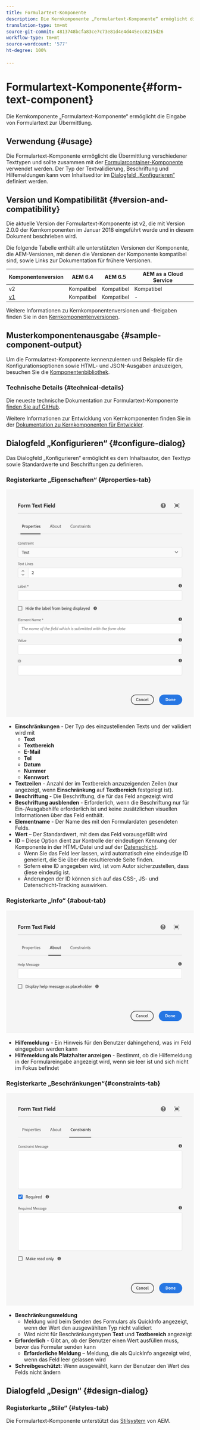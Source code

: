 ```yaml
---
title: Formulartext-Komponente
description: Die Kernkomponente „Formulartext-Komponente“ ermöglicht die Eingabe von Formulartext zur Übermittlung.
translation-type: tm+mt
source-git-commit: 4813748bcfa83ce7c73e81d4e4d445ecc8215d26
workflow-type: tm+mt
source-wordcount: '577'
ht-degree: 100%

---
```



# Formulartext-Komponente{#form-text-component}

Die Kernkomponente „Formulartext-Komponente“ ermöglicht die Eingabe von Formulartext zur Übermittlung.

## Verwendung {#usage}

Die Formulartext-Komponente ermöglicht die Übermittlung verschiedener Texttypen und sollte zusammen mit der [Formularcontainer-Komponente](form-container.md) verwendet werden. Der Typ der Textvalidierung, Beschriftung und Hilfemeldungen kann vom Inhaltseditor im [Dialogfeld „Konfigurieren“](#configure-dialog) definiert werden.

## Version und Kompatibilität {#version-and-compatibility}

Die aktuelle Version der Formulartext-Komponente ist v2, die mit Version 2.0.0 der Kernkomponenten im Januar 2018 eingeführt wurde und in diesem Dokument beschrieben wird.

Die folgende Tabelle enthält alle unterstützten Versionen der Komponente, die AEM-Versionen, mit denen die Versionen der Komponente kompatibel sind, sowie Links zur Dokumentation für frühere Versionen.

| Komponentenversion | AEM 6.4 | AEM 6.5 | AEM as a Cloud Service |
|--- |--- |--- |---|
| v2 | Kompatibel | Kompatibel | Kompatibel |
| [v1](/help/components/v1/form-text-v1.md) | Kompatibel | Kompatibel | - |

Weitere Informationen zu Kernkomponentenversionen und -freigaben finden Sie in den [Kernkomponentenversionen](/help/versions.md).

## Musterkomponentenausgabe {#sample-component-output}

Um die Formulartext-Komponente kennenzulernen und Beispiele für die Konfigurationsoptionen sowie HTML- und JSON-Ausgaben anzuzeigen, besuchen Sie die [Komponentenbibliothek](https://adobe.com/go/aem_cmp_library_form_text_de).

### Technische Details {#technical-details}

Die neueste technische Dokumentation zur Formulartext-Komponente [finden Sie auf GitHub](https://adobe.com/go/aem_cmp_tech_form_text_v2_de).

Weitere Informationen zur Entwicklung von Kernkomponenten finden Sie in der [Dokumentation zu Kernkomponenten für Entwickler](/help/developing/overview.md).

## Dialogfeld „Konfigurieren“ {#configure-dialog}

Das Dialogfeld „Konfigurieren“ ermöglicht es dem Inhaltsautor, den Texttyp sowie Standardwerte und Beschriftungen zu definieren.

### Registerkarte „Eigenschaften“ {#properties-tab}

![Registerkarte „Eigenschaften“](/help/assets/form-text-edit-properties.png)

* **Einschränkungen** - Der Typ des einzustellenden Texts und der validiert wird mit
   * **Text**
   * **Textbereich**
   * **E-Mail**
   * **Tel**
   * **Datum**
   * **Nummer**
   * **Kennwort**
* **Textzeilen** - Anzahl der im Textbereich anzuzeigenden Zeilen (nur angezeigt, wenn **Einschränkung** auf **Textbereich** festgelegt ist).
* **Beschriftung** - Die Beschriftung, die für das Feld angezeigt wird
* **Beschriftung ausblenden** - Erforderlich, wenn die Beschriftung nur für Ein-/Ausgabehilfe erforderlich ist und keine zusätzlichen visuellen Informationen über das Feld enthält.
* **Elementname** - Der Name des mit den Formulardaten gesendeten Felds.
* **Wert** – Der Standardwert, mit dem das Feld vorausgefüllt wird
* **ID** – Diese Option dient zur Kontrolle der eindeutigen Kennung der Komponente in der HTML-Datei und auf der [Datenschicht](/help/developing/data-layer/overview.md).
   * Wenn Sie das Feld leer lassen, wird automatisch eine eindeutige ID generiert, die Sie über die resultierende Seite finden.
   * Sofern eine ID angegeben wird, ist vom Autor sicherzustellen, dass diese eindeutig ist.
   * Änderungen der ID können sich auf das CSS-, JS- und Datenschicht-Tracking auswirken.

### Registerkarte „Info“ {#about-tab}

![Registerkarte „Info“](/help/assets/form-text-edit-about.png)

* **Hilfemeldung** - Ein Hinweis für den Benutzer dahingehend, was im Feld eingegeben werden kann
* **Hilfemeldung als Platzhalter anzeigen** - Bestimmt, ob die Hilfemeldung in der Formulareingabe angezeigt wird, wenn sie leer ist und sich nicht im Fokus befindet

### Registerkarte „Beschränkungen“{#constraints-tab}

![Registerkarte „Beschränkungen“](/help/assets/form-text-edit-constraints.png)

* **Beschränkungsmeldung**
   * Meldung wird beim Senden des Formulars als QuickInfo angezeigt, wenn der Wert den ausgewählten Typ nicht validiert
   * Wird nicht für Beschränkungstypen **Text** und **Textbereich** angezeigt
* **Erforderlich** - Gibt an, ob der Benutzer einen Wert ausfüllen muss, bevor das Formular senden kann
   * **Erforderliche Meldung** – Meldung, die als QuickInfo angezeigt wird, wenn das Feld leer gelassen wird
* **Schreibgeschützt:** Wenn ausgewählt, kann der Benutzer den Wert des Felds nicht ändern

## Dialogfeld „Design“ {#design-dialog}

### Registerkarte „Stile“ {#styles-tab}

Die Formulartext-Komponente unterstützt das [Stilsystem](/help/get-started/authoring.md#component-styling) von AEM.
